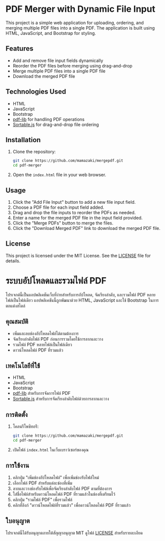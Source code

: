 # PDF Merger with Dynamic File Input

This project is a simple web application for uploading, ordering, and merging multiple PDF files into a single PDF. The application is built using HTML, JavaScript, and Bootstrap for styling.

## Features

- Add and remove file input fields dynamically
- Reorder the PDF files before merging using drag-and-drop
- Merge multiple PDF files into a single PDF file
- Download the merged PDF file

## Technologies Used

- HTML
- JavaScript
- Bootstrap
- [pdf-lib](https://pdf-lib.js.org/) for handling PDF operations
- [Sortable.js](https://sortablejs.github.io/Sortable/) for drag-and-drop file ordering

## Installation

1. Clone the repository:

    ```bash
    git clone https://github.com/mamazaki/mergepdf.git
    cd pdf-merger
    ```

2. Open the `index.html` file in your web browser.

## Usage

1. Click the "Add File Input" button to add a new file input field.
2. Choose a PDF file for each input field added.
3. Drag and drop the file inputs to reorder the PDFs as needed.
4. Enter a name for the merged PDF file in the input field provided.
5. Click the "Merge PDFs" button to merge the files.
6. Click the "Download Merged PDF" link to download the merged PDF file.

## License

This project is licensed under the MIT License. See the [LICENSE](LICENSE) file for details.

# ระบบอัปโหลดและรวมไฟล์ PDF

โปรเจกต์นี้เป็นแอปพลิเคชันเว็บที่ง่ายสำหรับการอัปโหลด, จัดเรียงลำดับ, และรวมไฟล์ PDF หลายไฟล์เป็นไฟล์เดียว แอปพลิเคชันนี้ถูกพัฒนาด้วย HTML, JavaScript และใช้ Bootstrap ในการตกแต่งสไตล์

## คุณสมบัติ

- เพิ่มและลบช่องอัปโหลดไฟล์ได้ตามต้องการ
- จัดเรียงลำดับไฟล์ PDF ก่อนการรวมโดยใช้การลากและวาง
- รวมไฟล์ PDF หลายไฟล์เป็นไฟล์เดียว
- ดาวน์โหลดไฟล์ PDF ที่รวมแล้ว

## เทคโนโลยีที่ใช้

- HTML
- JavaScript
- Bootstrap
- [pdf-lib](https://pdf-lib.js.org/) สำหรับการจัดการไฟล์ PDF
- [Sortable.js](https://sortablejs.github.io/Sortable/) สำหรับการจัดเรียงลำดับไฟล์ด้วยการลากและวาง

## การติดตั้ง

1. โคลนรีโพซิทอรี:

    ```bash
    git clone https://github.com/mamazaki/mergepdf.git
    cd pdf-merger
    ```

2. เปิดไฟล์ `index.html` ในเว็บเบราว์เซอร์ของคุณ

## การใช้งาน

1. คลิกปุ่ม "เพิ่มช่องอัปโหลดไฟล์" เพื่อเพิ่มช่องรับไฟล์ใหม่
2. เลือกไฟล์ PDF สำหรับแต่ละช่องที่เพิ่ม
3. ลากและวางช่องรับไฟล์เพื่อจัดเรียงลำดับไฟล์ PDF ตามที่ต้องการ
4. ใส่ชื่อไฟล์สำหรับดาวน์โหลดไฟล์ PDF ที่รวมแล้วในช่องที่เตรียมไว้
5. คลิกปุ่ม "รวมไฟล์ PDF" เพื่อรวมไฟล์
6. คลิกที่ลิงก์ "ดาวน์โหลดไฟล์ที่รวมแล้ว" เพื่อดาวน์โหลดไฟล์ PDF ที่รวมแล้ว

## ใบอนุญาต

โปรเจกต์นี้ได้รับอนุญาตภายใต้สัญญาอนุญาต MIT ดูไฟล์ [LICENSE](LICENSE) สำหรับรายละเอียด
